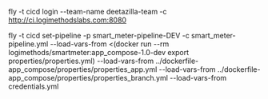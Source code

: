 fly -t cicd login --team-name deetazilla-team -c http://ci.logimethodslabs.com:8080

fly -t cicd set-pipeline -p smart_meter-pipeline-DEV -c smart_meter-pipeline.yml --load-vars-from  <(docker run --rm logimethods/smartmeter:app_compose-1.0-dev export properties/properties.yml) --load-vars-from ../dockerfile-app_compose/properties/properties_app.yml --load-vars-from ../dockerfile-app_compose/properties/properties_branch.yml --load-vars-from credentials.yml
